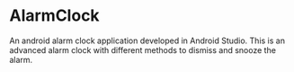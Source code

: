 # AlarmClock
An android alarm clock application developed in Android Studio.
This is an advanced alarm clock with different methods to dismiss and snooze the alarm.
